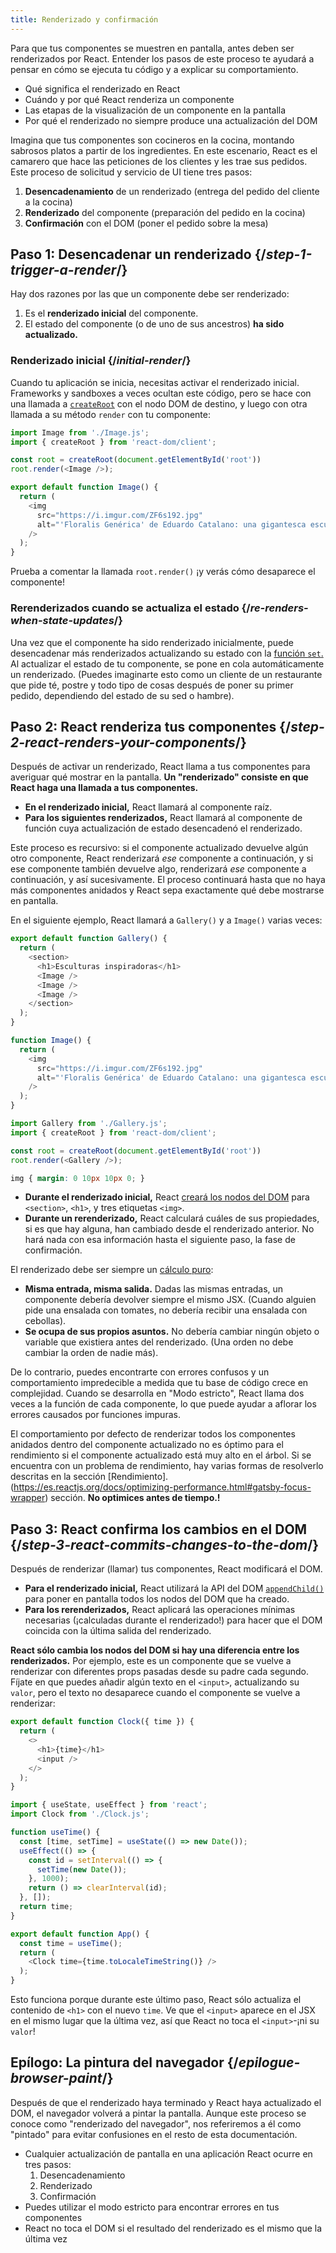 ```yaml
---
title: Renderizado y confirmación
---
```


<Intro>

Para que tus componentes se muestren en pantalla, antes deben ser renderizados por React. Entender los pasos de este proceso te ayudará a pensar en cómo se ejecuta tu código y a explicar su comportamiento.

</Intro>

<YouWillLearn>

* Qué significa el renderizado en React
* Cuándo y por qué React renderiza un componente
* Las etapas de la visualización de un componente en la pantalla
* Por qué el renderizado no siempre produce una actualización del DOM

</YouWillLearn>

Imagina que tus componentes son cocineros en la cocina, montando sabrosos platos a partir de los ingredientes. En este escenario, React es el camarero que hace las peticiones de los clientes y les trae sus pedidos. Este proceso de solicitud y servicio de UI tiene tres pasos:

1. **Desencadenamiento** de un renderizado (entrega del pedido del cliente a la cocina)
2. **Renderizado** del componente (preparación del pedido en la cocina)
3. **Confirmación** con el DOM (poner el pedido sobre la mesa)

<IllustrationBlock sequential>
  <Illustration caption="Desencadenamiento" alt="React como un camarero en un restaurante, recogiendo los pedidos de los usuarios y entregándolos a la Cocina de Componentes." src="/images/docs/illustrations/i_render-and-commit1.png" />
  <Illustration caption="Renderizado" alt="El Chef de tarjetas le da a React un nuevo componente tarjeta." src="/images/docs/illustrations/i_render-and-commit2.png" />
  <Illustration caption="Confirmación" alt="React entrega la tarjeta al usuario en su mesa." src="/images/docs/illustrations/i_render-and-commit3.png" />
</IllustrationBlock>

## Paso 1: Desencadenar un renderizado {/*step-1-trigger-a-render*/}

Hay dos razones por las que un componente debe ser renderizado:

1. Es el **renderizado inicial** del componente.
2. El estado del componente (o de uno de sus ancestros) **ha sido actualizado.**

### Renderizado inicial {/*initial-render*/}

Cuando tu aplicación se inicia, necesitas activar el renderizado inicial. Frameworks y sandboxes a veces ocultan este código, pero se hace con una llamada a [`createRoot`](/apis/react-dom/client/createRoot) con el nodo DOM de destino, y luego con otra llamada a su método `render` con tu componente:

<Sandpack>

```js index.js active
import Image from './Image.js';
import { createRoot } from 'react-dom/client';

const root = createRoot(document.getElementById('root'))
root.render(<Image />);
```

```js Image.js
export default function Image() {
  return (
    <img
      src="https://i.imgur.com/ZF6s192.jpg"
      alt="'Floralis Genérica' de Eduardo Catalano: una gigantesca escultura floral metálica con pétalos reflectantes"
    />
  );
}
```

</Sandpack>

Prueba a comentar la llamada `root.render()` ¡y verás cómo desaparece el componente!

### Rerenderizados cuando se actualiza el estado {/*re-renders-when-state-updates*/}

Una vez que el componente ha sido renderizado inicialmente, puede desencadenar más renderizados actualizando su estado con la [función `set`.](/apis/react/useState#setstate) Al actualizar el estado de tu componente, se pone en cola automáticamente un renderizado. (Puedes imaginarte esto como un cliente de un restaurante que pide té, postre y todo tipo de cosas después de poner su primer pedido, dependiendo del estado de su sed o hambre).

<IllustrationBlock sequential>
  <Illustration caption="La actualización del estado..." alt="React como un camarero en un restaurante, sirviendo una UI tarjeta al usuario, representado como un cliente con un cursor como su cabeza. ¡El cliente expresa que quiere una tarjeta rosa, no una negra!" src="/images/docs/illustrations/i_rerender1.png" />
  <Illustration caption="...¡desencadena..." alt="React vuelve a la cocina de los componentes y le dice al chef de las tarjetas que necesitan una tarjeta rosa." src="/images/docs/illustrations/i_rerender2.png" />
  <Illustration caption="...un renderizado!" alt="El chef de tarjetas le da a React la tarjeta rosa." src="/images/docs/illustrations/i_rerender3.png" />
</IllustrationBlock>

## Paso 2: React renderiza tus componentes {/*step-2-react-renders-your-components*/}

Después de activar un renderizado, React llama a tus componentes para averiguar qué mostrar en la pantalla. **Un "renderizado" consiste en que React haga una llamada a tus componentes.**

* **En el renderizado inicial,** React llamará al componente raíz.
* **Para los siguientes renderizados,** React llamará al componente de función cuya actualización de estado desencadenó el renderizado.

Este proceso es recursivo: si el componente actualizado devuelve algún otro componente, React renderizará _ese_ componente a continuación, y si ese componente también devuelve algo, renderizará _ese_ componente a continuación, y así sucesivamente. El proceso continuará hasta que no haya más componentes anidados y React sepa exactamente qué debe mostrarse en pantalla.

En el siguiente ejemplo, React llamará a `Gallery()` y a `Image()` varias veces:

<Sandpack>

```js Gallery.js active
export default function Gallery() {
  return (
    <section>
      <h1>Esculturas inspiradoras</h1>
      <Image />
      <Image />
      <Image />
    </section>
  );
}

function Image() {
  return (
    <img
      src="https://i.imgur.com/ZF6s192.jpg"
      alt="'Floralis Genérica' de Eduardo Catalano: una gigantesca escultura floral metálica con pétalos reflectantes"
    />
  );
}
```

```js index.js
import Gallery from './Gallery.js';
import { createRoot } from 'react-dom/client';

const root = createRoot(document.getElementById('root'))
root.render(<Gallery />);
```

```css
img { margin: 0 10px 10px 0; }
```

</Sandpack>

* **Durante el renderizado inicial,** React [creará los nodos del DOM](https://developer.mozilla.org/docs/Web/API/Document/createElement) para `<section>`, `<h1>`, y tres etiquetas `<img>`. 
* **Durante un rerenderizado,** React calculará cuáles de sus propiedades, si es que hay alguna, han cambiado desde el renderizado anterior. No hará nada con esa información hasta el siguiente paso, la fase de confirmación.

<Pitfall>

El renderizado debe ser siempre un [cálculo puro](/learn/keeping-components-pure):

* **Misma entrada, misma salida.** Dadas las mismas entradas, un componente debería devolver siempre el mismo JSX. (Cuando alguien pide una ensalada con tomates, no debería recibir una ensalada con cebollas).
* **Se ocupa de sus propios asuntos.** No debería cambiar ningún objeto o variable que existiera antes del renderizado. (Una orden no debe cambiar la orden de nadie más).

De lo contrario, puedes encontrarte con errores confusos y un comportamiento impredecible a medida que tu base de código crece en complejidad. Cuando se desarrolla en "Modo estricto", React llama dos veces a la función de cada componente, lo que puede ayudar a aflorar los errores causados por funciones impuras.

</Pitfall>

<DeepDive title="Optimización del rendimiento">

El comportamiento por defecto de renderizar todos los componentes anidados dentro del componente actualizado no es óptimo para el rendimiento si el componente actualizado está muy alto en el árbol. Si se encuentra con un problema de rendimiento, hay varias formas de resolverlo descritas en la sección [Rendimiento].(https://es.reactjs.org/docs/optimizing-performance.html#gatsby-focus-wrapper) sección. **No optimices antes de tiempo.!**

</DeepDive>

## Paso 3: React confirma los cambios en el DOM {/*step-3-react-commits-changes-to-the-dom*/}

Después de renderizar (llamar) tus componentes, React modificará el DOM. 

* **Para el renderizado inicial,** React utilizará la API del DOM [`appendChild()`](https://developer.mozilla.org/docs/Web/API/Node/appendChild) para poner en pantalla todos los nodos del DOM que ha creado. 
* **Para los rerenderizados,** React aplicará las operaciones mínimas necesarias (¡calculadas durante el renderizado!) para hacer que el DOM coincida con la última salida del renderizado.

**React sólo cambia los nodos del DOM si hay una diferencia entre los renderizados.**  Por ejemplo, este es un componente que se vuelve a renderizar con diferentes props pasadas desde su padre cada segundo. Fíjate en que puedes añadir algún texto en el `<input>`, actualizando su `valor`, pero el texto no desaparece cuando el componente se vuelve a renderizar:

<Sandpack>

```js Clock.js active
export default function Clock({ time }) {
  return (
    <>
      <h1>{time}</h1>
      <input />
    </>
  );
}
```

```js App.js hidden
import { useState, useEffect } from 'react';
import Clock from './Clock.js';

function useTime() {
  const [time, setTime] = useState(() => new Date());
  useEffect(() => {
    const id = setInterval(() => {
      setTime(new Date());
    }, 1000);
    return () => clearInterval(id);
  }, []);
  return time;
}

export default function App() {
  const time = useTime();
  return (
    <Clock time={time.toLocaleTimeString()} />
  );
}
```

</Sandpack>

Esto funciona porque durante este último paso, React sólo actualiza el contenido de `<h1>` con el nuevo `time`. Ve que el `<input>` aparece en el JSX en el mismo lugar que la última vez, así que React no toca el `<input>`-¡ni su `valor`!
## Epílogo: La pintura del navegador  {/*epilogue-browser-paint*/}

Después de que el renderizado haya terminado y React haya actualizado el DOM, el navegador volverá a pintar la pantalla. Aunque este proceso se conoce como "renderizado del navegador", nos referiremos a él como "pintado" para evitar confusiones en el resto de esta documentación.

<Illustration alt="Un navegador pinta una 'naturaleza muerta con elemento de tarjeta'." src="/images/docs/illustrations/i_browser-paint.png" />

<Recap>

* Cualquier actualización de pantalla en una aplicación React ocurre en tres pasos:
  1. Desencadenamiento
  2. Renderizado
  3. Confirmación
* Puedes utilizar el modo estricto para encontrar errores en tus componentes
* React no toca el DOM si el resultado del renderizado es el mismo que la última vez

</Recap>

